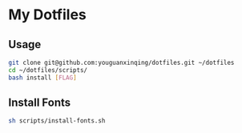 # My Dotfiles

## Usage

```bash
git clone git@github.com:youguanxinqing/dotfiles.git ~/dotfiles
cd ~/dotfiles/scripts/
bash install [FLAG]
```

## Install Fonts

```bash
sh scripts/install-fonts.sh
```

